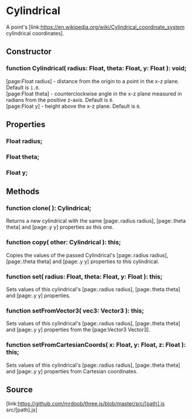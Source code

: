 # Cylindrical

A point's [link:https://en.wikipedia.org/wiki/Cylindrical_coordinate_system
cylindrical coordinates].

## Constructor

###  function Cylindrical( radius: Float, theta: Float, y: Float ): void;

[page:Float radius] - distance from the origin to a point in the x-z plane.
Default is `1.0`.  
[page:Float theta] - counterclockwise angle in the x-z plane measured in
radians from the positive z-axis. Default is `0`.  
[page:Float y] - height above the x-z plane. Default is `0`.

## Properties

###  Float radius;

###  Float theta;

###  Float y;

## Methods

###  function clone( ): Cylindrical;

Returns a new cylindrical with the same [page:.radius radius], [page:.theta
theta] and [page:.y y] properties as this one.

###  function copy( other: Cylindrical ): this;

Copies the values of the passed Cylindrical's [page:.radius radius],
[page:.theta theta] and [page:.y y] properties to this cylindrical.

###  function set( radius: Float, theta: Float, y: Float ): this;

Sets values of this cylindrical's [page:.radius radius], [page:.theta theta]
and [page:.y y] properties.

###  function setFromVector3( vec3: Vector3 ): this;

Sets values of this cylindrical's [page:.radius radius], [page:.theta theta]
and [page:.y y] properties from the [page:Vector3 Vector3].

###  function setFromCartesianCoords( x: Float, y: Float, z: Float ): this;

Sets values of this cylindrical's [page:.radius radius], [page:.theta theta]
and [page:.y y] properties from Cartesian coordinates.

## Source

[link:https://github.com/mrdoob/three.js/blob/master/src/[path].js
src/[path].js]

